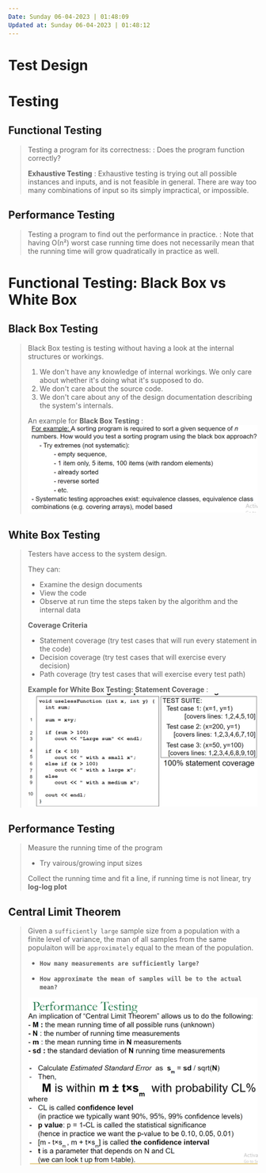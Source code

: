 ```yaml
---
Date: Sunday 06-04-2023 | 01:48:09
Updated at: Sunday 06-04-2023 | 01:48:12
---
```


# Test Design

# Testing
## Functional Testing
> Testing a program for its correctness:
> : Does the program function correctly?
>
> **Exhaustive Testing**
> : Exhaustive testing is trying out all possible instances and inputs, and is not feasible in general. There are way too many combinations of input so its simply impractical, or impossible.

## Performance Testing
> Testing a program to find out the performance in practice. 
> : Note that having Ο(n²) worst case running time does not necessarily mean that the running time will grow quadratically in practice as well.

# Functional Testing: Black Box vs White Box
## Black Box Testing
> Black Box testing is testing without having a look at the internal structures or workings. 
> 1. We don't have any knowledge of internal workings. We only care about whether it's doing what it's supposed to do.
> 2. We don't care about the source code.
> 3. We don't care about any of the design documentation describing the system's internals.
>
> An example for **Black Box Testing**
> : ![](2023-06-04-01-57-25.png)

## White Box Testing
> Testers have access to the system design.
>
> They can:
> - Examine the design documents
> - View the code
> - Observe at run time the steps taken by the algorithm and the internal data
>
> **Coverage Criteria**
> - Statement coverage (try test cases that will run every statement in the code)
> - Decision coverage (try test cases that will exercise every decision)
> - Path coverage (try test cases that will exercise every test path)
>
> **Example for White Box Testing: Statement Coverage**
> : ![](2023-06-04-01-59-53.png)

## Performance Testing
> Measure the running time of the program
> - Try vairous/growing input sizes
>
> Collect the running time and fit a line, if running time is not linear, try **log-log plot**

## Central Limit Theorem
> Given a `sufficiently large` sample size from a population with a finite level of variance, the man of all samples from the same populaiton will be `approximately` equal to the mean of the population.
>
> - **`How many measurements are sufficiently large?`**
> 
> - **`How approximate the mean of samples will be to the actual mean?`**
>
> ![](2023-06-04-02-04-47.png)
>
> 
